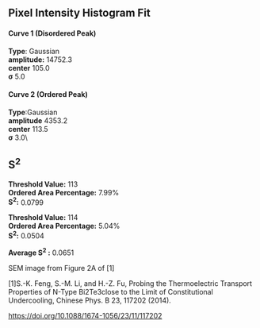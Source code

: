## Pixel Intensity Histogram Fit

#### Curve 1 (Disordered Peak)
**Type**: Gaussian\
**amplitude:** 14752.3\
**center** 105.0\
**σ** 5.0


#### Curve 2 (Ordered Peak)
**Type**:Gaussian\
**amplitude** 4353.2\
**center** 113.5\
**σ** 3.0\


## S<sup>2</sup>
**Threshold Value:** 113\
**Ordered Area Percentage:** 7.99%\
**S<sup>2</sup>:** 0.0799

**Threshold Value:** 114\
**Ordered Area Percentage:** 5.04%\
**S<sup>2</sup>:** 0.0504


**Average S<sup>2</sup> :** 0.0651



SEM image from Figure 2A of [1]

[1]S.-K. Feng, S.-M. Li, and H.-Z. Fu, Probing the Thermoelectric Transport Properties of N-Type Bi2Te3close to the Limit of Constitutional Undercooling, Chinese Phys. B 23, 117202 (2014).


https://doi.org/10.1088/1674-1056/23/11/117202
